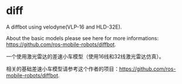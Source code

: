 # diff
A diffbot using velodyne(VLP-16 and HLD-32E).

About the basic models please see here for more informations: https://github.com/ros-mobile-robots/diffbot.

一个使用激光雷达的差速小车模型（使用16线和32线激光雷达仿真）。

相关的基础差速小车模型请参考这个作者的项目：https://github.com/ros-mobile-robots/diffbot.

